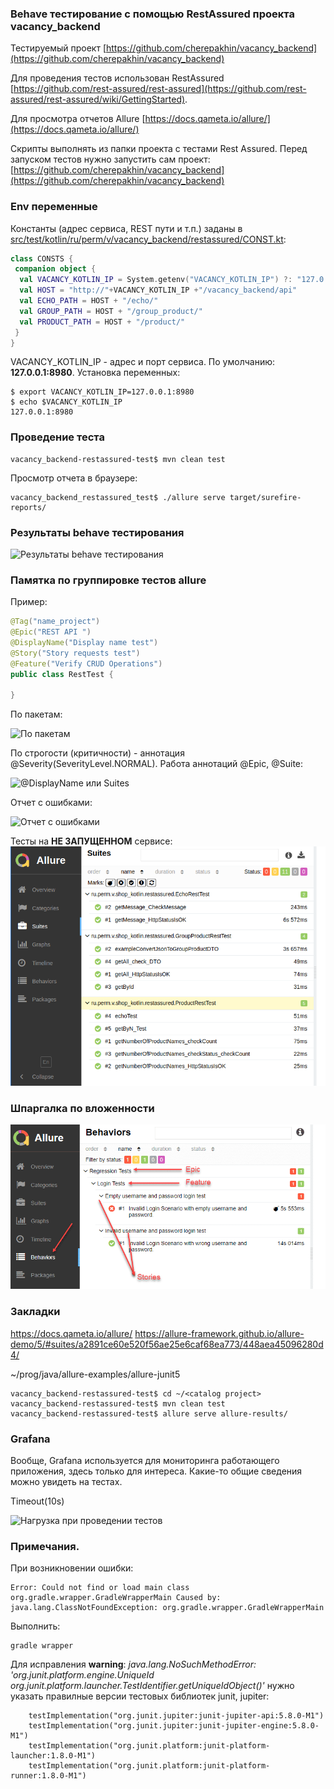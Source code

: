 ### Behave тестирование с помощью RestAssured проекта vacancy_backend

Тестируемый проект [https://github.com/cherepakhin/vacancy_backend](https://github.com/cherepakhin/vacancy_backend)

Для проведения тестов использован RestAssured<br/>
 [https://github.com/rest-assured/rest-assured](https://github.com/rest-assured/rest-assured/wiki/GettingStarted).

Для просмотра отчетов Allure [https://docs.qameta.io/allure/](https://docs.qameta.io/allure/)

Скрипты выполнять из папки проекта с тестами Rest Assured. 
Перед запуском тестов нужно запустить сам проект:
[https://github.com/cherepakhin/vacancy_backend](https://github.com/cherepakhin/vacancy_backend)

### Env переменные

Константы (адрес сервиса, REST пути и т.п.) заданы в [src/test/kotlin/ru/perm/v/vacancy_backend/restassured/CONST.kt](https://github.com/cherepakhin/vacancy_backend_reastassured_test/blob/dev/src/test/kotlin/ru/perm/v/vacancy_backend/restassured/CONSTS.kt):

````kotlin
class CONSTS {
 companion object {
  val VACANCY_KOTLIN_IP = System.getenv("VACANCY_KOTLIN_IP") ?: "127.0.0.1:8980"
  val HOST = "http://"+VACANCY_KOTLIN_IP +"/vacancy_backend/api"
  val ECHO_PATH = HOST + "/echo/"
  val GROUP_PATH = HOST + "/group_product/"
  val PRODUCT_PATH = HOST + "/product/"
 }
}
````

VACANCY_KOTLIN_IP - адрес и порт сервиса. По умолчанию: __127.0.0.1:8980__. Установка переменных:

````shell
$ export VACANCY_KOTLIN_IP=127.0.0.1:8980
$ echo $VACANCY_KOTLIN_IP
127.0.0.1:8980
````

### Проведение теста

```shell
vacancy_backend-restassured-test$ mvn clean test
```

Просмотр отчета в браузере:

```shell
vacancy_backend_restassured_test$ ./allure serve target/surefire-reports/
```

### Результаты behave тестирования

![Результаты behave тестирования](doc/result_test.png)

### Памятка по группировке тестов allure

Пример:

```java
@Tag("name_project")
@Epic("REST API ")
@DisplayName("Display name test") 
@Story("Story requests test")
@Feature("Verify CRUD Operations")
public class RestTest {
 
}

```

По пакетам:

![По пакетам](doc/group_by_package.png)

По строгости (критичности) - аннотация @Severity(SeverityLevel.NORMAL). Работа аннотаций @Epic, @Suite:

![@DisplayName или Suites](doc/group_by_suites.png)

Отчет с ошибками:

![Отчет с ошибками](doc/result_test_error.png)

Тесты на **НЕ ЗАПУЩЕННОМ** сервисе:
![Тесты на незапущенном сервисе](doc/error_test_for_not_runned_service.png)

### Шпаргалка по вложенности

![Epic-Feature-Story](doc/hierarchy.png)

### Закладки

https://docs.qameta.io/allure/
https://allure-framework.github.io/allure-demo/5/#suites/a2891ce60e520f56ae25e6caf68ea773/448aea45096280d4/

~/prog/java/allure-examples/allure-junit5

````shell
vacancy_backend-restassured-test$ cd ~/<catalog project>
vacancy_backend-restassured-test$ mvn clean test
vacancy_backend-restassured-test$ allure serve allure-results/
````

### Grafana

Вообще, Grafana используется для мониторинга работающего приложения, здесь только для интереса. Какие-то общие сведения можно увидеть на тестах. 

Timeout(10s)

![Нагрузка при проведении тестов](doc/grafana_10s.png)

### Примечания.

При возникновении ошибки:

````shell
Error: Could not find or load main class org.gradle.wrapper.GradleWrapperMain Caused by: java.lang.ClassNotFoundException: org.gradle.wrapper.GradleWrapperMain
````

Выполнить:

````shell
gradle wrapper
````

Для исправления **warning**: _java.lang.NoSuchMethodError: 'org.junit.platform.engine.UniqueId org.junit.platform.launcher.TestIdentifier.getUniqueIdObject()'_ нужно указать правилные версии тестовых библиотек junit, jupiter: 

````shell
    testImplementation("org.junit.jupiter:junit-jupiter-api:5.8.0-M1")
    testImplementation("org.junit.jupiter:junit-jupiter-engine:5.8.0-M1")
    testImplementation("org.junit.platform:junit-platform-launcher:1.8.0-M1")
    testImplementation("org.junit.platform:junit-platform-runner:1.8.0-M1")
````